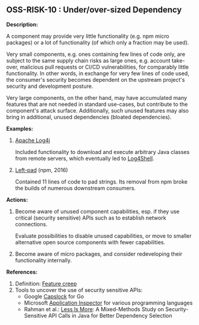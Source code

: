 ## OSS-RISK-10 : Under/over-sized Dependency

**Description:**

A component may provide very little functionality (e.g. npm micro packages) or a lot of functionality (of which only a fraction may be used).

Very small components, e.g. ones containing few lines of code only, are subject to the same supply chain risks as large ones, e.g. account take-over, malicious pull requests or CI/CD vulnerabilities, for comparably little functionality. In other words, in exchange for very few lines of code used, the consumer's security becomes dependent on the upstream project's security and development posture.
 
Very large components, on the other hand, may have accumulated many features that are not needed in standard use-cases, but contribute to the component's attack surface. Additionally, such unused features may also bring in additional, unused dependencies (bloated dependencies).

**Examples:**

1. [Apache Log4j](https://logging.apache.org/log4j/2.x/)

    Included functionality to download and execute arbitrary Java classes from remote servers, which eventually led to [Log4Shell](https://en.wikipedia.org/wiki/Log4Shell).  

2. [Left-pad](https://www.theregister.com/2016/03/23/npm_left_pad_chaos/) (npm, 2016)

    Contained 11 lines of code to pad strings. Its removal from npm broke the builds of numerous downstream consumers.

**Actions:**

1. Become aware of unused component capabilities, esp. if they use critical (security sensitive) APIs such as to establish network connections.

    Evaluate possibilities to disable unused capabilities, or move to smaller alternative open source components with fewer capabilities.
2. Become aware of micro packages, and consider redeveloping their functionality internally.

**References:**

1. Definition: [Feature creep](https://en.wikipedia.org/wiki/Feature_creep)
2. Tools to uncover the use of security sensitive APIs:
    - Google [Capslock](https://github.com/google/capslock) for Go
    - Microsoft [Application Inspector](https://github.com/microsoft/ApplicationInspector) for various programming languages
    - Rahman et al.: [Less Is More](https://arxiv.org/pdf/2408.02846): A Mixed-Methods Study on Security-Sensitive API Calls in Java for Better Dependency Selection
